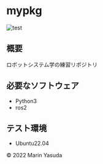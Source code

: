 # mypkg
![test](https://github.com/marin1222/mypkg/actions/workflows/test.yml/badge.svg)

## 概要
ロボットシステム学の練習リポジトリ

## 必要なソフトウェア
* Python3
* ros2

## テスト環境
* Ubuntu22.04

© 2022 Marin Yasuda
